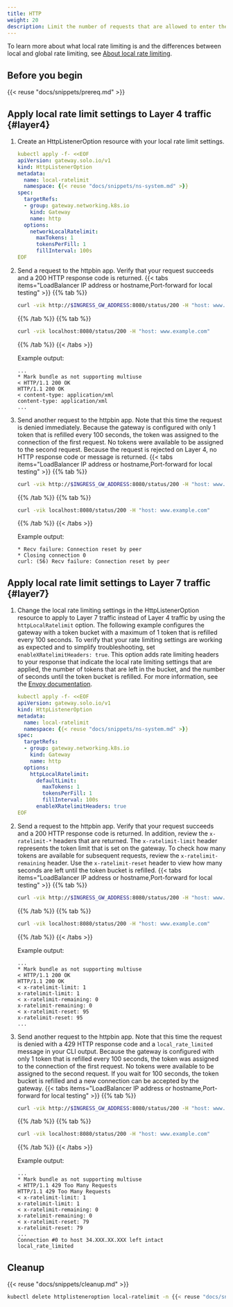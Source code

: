 ```yaml
---
title: HTTP
weight: 20
description: Limit the number of requests that are allowed to enter the cluster before global rate limiting and external auth policies are applied.  
---
```


To learn more about what local rate limiting is and the differences between local and global rate limiting, see [About local rate limiting](/docs/security/ratelimit/local/).

## Before you begin

{{< reuse "docs/snippets/prereq.md" >}}

## Apply local rate limit settings to Layer 4 traffic {#layer4}

1. Create an HttpListenerOption resource with your local rate limit settings.  
   ```yaml
   kubectl apply -f- <<EOF
   apiVersion: gateway.solo.io/v1
   kind: HttpListenerOption
   metadata:
     name: local-ratelimit
     namespace: {{< reuse "docs/snippets/ns-system.md" >}}
   spec:
     targetRefs: 
     - group: gateway.networking.k8s.io
       kind: Gateway
       name: http
     options: 
       networkLocalRatelimit: 
         maxTokens: 1
         tokensPerFill: 1
         fillInterval: 100s  
   EOF
   ```

2. Send a request to the httpbin app. Verify that your request succeeds and a 200 HTTP response code is returned. 
   {{< tabs items="LoadBalancer IP address or hostname,Port-forward for local testing" >}}
   {{% tab  %}}
   ```sh
   curl -vik http://$INGRESS_GW_ADDRESS:8080/status/200 -H "host: www.example.com:8080"
   ```
   {{% /tab %}}
   {{% tab %}}
   ```sh
   curl -vik localhost:8080/status/200 -H "host: www.example.com"
   ```
   {{% /tab %}}
   {{< /tabs >}}
   
   Example output: 
   ```
   ...
   * Mark bundle as not supporting multiuse
   < HTTP/1.1 200 OK
   HTTP/1.1 200 OK
   < content-type: application/xml
   content-type: application/xml
   ...
   ```

3. Send another request to the httpbin app. Note that this time the request is denied immediately. Because the gateway is configured with only 1 token that is refilled every 100 seconds, the token was assigned to the connection of the first request. No tokens were available to be assigned to the second request. Because the request is rejected on Layer 4, no HTTP response code or message is returned. 
   {{< tabs items="LoadBalancer IP address or hostname,Port-forward for local testing" >}}
   {{% tab  %}}
   ```sh
   curl -vik http://$INGRESS_GW_ADDRESS:8080/status/200 -H "host: www.example.com:8080"
   ```
   {{% /tab %}}
   {{% tab  %}}
   ```sh
   curl -vik localhost:8080/status/200 -H "host: www.example.com"
   ```
   {{% /tab %}}
   {{< /tabs >}}

   Example output: 
   ```
   * Recv failure: Connection reset by peer
   * Closing connection 0
   curl: (56) Recv failure: Connection reset by peer
   ```

## Apply local rate limit settings to Layer 7 traffic {#layer7}

1. Change the local rate limiting settings in the HttpListenerOption resource to apply to Layer 7 traffic instead of Layer 4 traffic by using the `httpLocalRatelimit` option. The following example configures the gateway with a token bucket with a maximum of 1 token that is refilled every 100 seconds. To verify that your rate limiting settings are working as expected and to simplify troubleshooting, set `enableXRatelimitHeaders: true`. This option adds rate limiting headers to your response that indicate the local rate limiting settings that are applied, the number of tokens that are left in the bucket, and the number of seconds until the token bucket is refilled. For more information, see the [Envoy documentation](https://www.envoyproxy.io/docs/envoy/latest/api-v3/extensions/common/ratelimit/v3/ratelimit.proto#envoy-v3-api-enum-extensions-common-ratelimit-v3-xratelimitheadersrfcversion).
   ```yaml
   kubectl apply -f- <<EOF
   apiVersion: gateway.solo.io/v1
   kind: HttpListenerOption
   metadata:
     name: local-ratelimit
     namespace: {{< reuse "docs/snippets/ns-system.md" >}}
   spec: 
     targetRefs: 
     - group: gateway.networking.k8s.io
       kind: Gateway
       name: http
     options: 
       httpLocalRatelimit: 
         defaultLimit:
           maxTokens: 1
           tokensPerFill: 1
           fillInterval: 100s
         enableXRatelimitHeaders: true
   EOF
   ```

2. Send a request to the httpbin app. Verify that your request succeeds and a 200 HTTP response code is returned. In addition, review the `x-ratelimit-*` headers that are returned. The `x-ratelimit-limit` header represents the token limit that is set on the gateway. To check how many tokens are available for subsequent requests, review the `x-ratelimit-remaining` header. Use the `x-ratelimit-reset` header to view how many seconds are left until the token bucket is refilled.
   {{< tabs items="LoadBalancer IP address or hostname,Port-forward for local testing" >}}
   {{% tab  %}}
   ```sh
   curl -vik http://$INGRESS_GW_ADDRESS:8080/status/200 -H "host: www.example.com:8080"
   ```
   {{% /tab %}}
   {{% tab  %}}
   ```sh
   curl -vik localhost:8080/status/200 -H "host: www.example.com"
   ```
   {{% /tab %}}
   {{< /tabs >}}

   Example output: 
   ```
   ...
   * Mark bundle as not supporting multiuse
   < HTTP/1.1 200 OK
   HTTP/1.1 200 OK
   < x-ratelimit-limit: 1
   x-ratelimit-limit: 1
   < x-ratelimit-remaining: 0
   x-ratelimit-remaining: 0
   < x-ratelimit-reset: 95
   x-ratelimit-reset: 95
   ...
   ```

3. Send another request to the httpbin app. Note that this time the request is denied with a 429 HTTP response code and a `local_rate_limited` message in your CLI output. Because the gateway is configured with only 1 token that is refilled every 100 seconds, the token was assigned to the connection of the first request. No tokens were available to be assigned to the second request. If you wait for 100 seconds, the token bucket is refilled and a new connection can be accepted by the gateway. 
   {{< tabs items="LoadBalancer IP address or hostname,Port-forward for local testing" >}}
   {{% tab  %}}
   ```sh
   curl -vik http://$INGRESS_GW_ADDRESS:8080/status/200 -H "host: www.example.com:8080"
   ```
   {{% /tab %}}
   {{% tab %}}
   ```sh
   curl -vik localhost:8080/status/200 -H "host: www.example.com"
   ```
   {{% /tab %}}
   {{< /tabs >}}

   Example output:
   ```
   ...
   * Mark bundle as not supporting multiuse
   < HTTP/1.1 429 Too Many Requests
   HTTP/1.1 429 Too Many Requests
   < x-ratelimit-limit: 1
   x-ratelimit-limit: 1
   < x-ratelimit-remaining: 0
   x-ratelimit-remaining: 0
   < x-ratelimit-reset: 79
   x-ratelimit-reset: 79
   ...
   Connection #0 to host 34.XXX.XX.XXX left intact
   local_rate_limited      
   ```
   

## Cleanup

{{< reuse "docs/snippets/cleanup.md" >}}

```sh
kubectl delete httplisteneroption local-ratelimit -n {{< reuse "docs/snippets/ns-system.md" >}}
```
